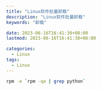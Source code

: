 ```yaml
---
title: "Linux软件批量卸载"
description: "Linux软件批量卸载"
keywords: "卸载"

date: 2023-06-16T16:41:30+08:00
lastmod: 2023-06-16T16:41:30+08:00

categories:
  - Linux
tags:
  - Linux
---
```


```bash
rpm -e `rpm -qa | grep python` 
```

